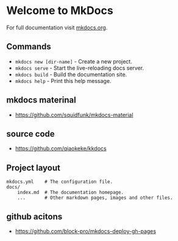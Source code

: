# Welcome to MkDocs

For full documentation visit [mkdocs.org](https://mkdocs.org).

## Commands

* `mkdocs new [dir-name]` - Create a new project.
* `mkdocs serve` - Start the live-reloading docs server.
* `mkdocs build` - Build the documentation site.
* `mkdocs help` - Print this help message.

## mkdocs materinal

* <https://github.com/squidfunk/mkdocs-material>

## source code

* <https://github.com/qiaokeke/kkdocs>

## Project layout

    mkdocs.yml    # The configuration file.
    docs/
        index.md  # The documentation homepage.
        ...       # Other markdown pages, images and other files.
## github acitons
* <https://github.com/block-pro/mkdocs-deploy-gh-pages>
  
